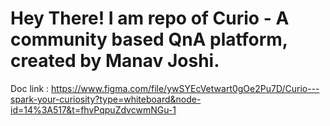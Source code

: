 # Hey There! I am repo of Curio - A community based QnA platform, created by Manav Joshi.


Doc link : https://www.figma.com/file/ywSYEcVetwart0gOe2Pu7D/Curio---spark-your-curiosity?type=whiteboard&node-id=14%3A517&t=fhvPqpuZdvcwmNGu-1